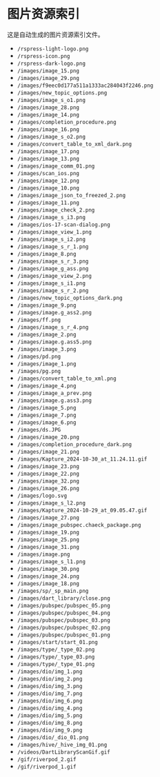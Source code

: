 # 图片资源索引

这是自动生成的图片资源索引文件。

- `/rspress-light-logo.png`
- `/rspress-icon.png`
- `/rspress-dark-logo.png`
- `/images/image_15.png`
- `/images/image_29.png`
- `/images/f9eec0d177a511a1333ac284043f2246.png`
- `/images/new_topic_options.png`
- `/images/image_s_o1.png`
- `/images/image_28.png`
- `/images/image_14.png`
- `/images/completion_procedure.png`
- `/images/image_16.png`
- `/images/image_s_o2.png`
- `/images/convert_table_to_xml_dark.png`
- `/images/image_17.png`
- `/images/image_13.png`
- `/images/image_comm_01.png`
- `/images/scan_ios.png`
- `/images/image_12.png`
- `/images/image_10.png`
- `/images/image_json_to_freezed_2.png`
- `/images/image_11.png`
- `/images/image_check_2.png`
- `/images/image_s_i3.png`
- `/images/ios-17-scan-dialog.png`
- `/images/image_view_1.png`
- `/images/image_s_i2.png`
- `/images/image_s_r_1.png`
- `/images/image_8.png`
- `/images/image_s_r_3.png`
- `/images/image_g_ass.png`
- `/images/image_view_2.png`
- `/images/image_s_i1.png`
- `/images/image_s_r_2.png`
- `/images/new_topic_options_dark.png`
- `/images/image_9.png`
- `/images/image.g_ass2.png`
- `/images/ff.png`
- `/images/image_s_r_4.png`
- `/images/image_2.png`
- `/images/image.g.ass5.png`
- `/images/image_3.png`
- `/images/pd.png`
- `/images/image_1.png`
- `/images/pg.png`
- `/images/convert_table_to_xml.png`
- `/images/image_4.png`
- `/images/image_a_prev.png`
- `/images/image.g.ass3.png`
- `/images/image_5.png`
- `/images/image_7.png`
- `/images/image_6.png`
- `/images/ds.JPG`
- `/images/image_20.png`
- `/images/completion_procedure_dark.png`
- `/images/image_21.png`
- `/images/Kapture_2024-10-30_at_11.24.11.gif`
- `/images/image_23.png`
- `/images/image_22.png`
- `/images/image_32.png`
- `/images/image_26.png`
- `/images/logo.svg`
- `/images/image_s_l2.png`
- `/images/Kapture_2024-10-29_at_09.05.47.gif`
- `/images/image_27.png`
- `/images/image_pubspec.chaeck_package.png`
- `/images/image_19.png`
- `/images/image_25.png`
- `/images/image_31.png`
- `/images/image.png`
- `/images/image_s_l1.png`
- `/images/image_30.png`
- `/images/image_24.png`
- `/images/image_18.png`
- `/images/sp/_sp_main.png`
- `/images/dart_library/close.png`
- `/images/pubspec/pubspec_05.png`
- `/images/pubspec/pubspec_04.png`
- `/images/pubspec/pubspec_03.png`
- `/images/pubspec/pubspec_02.png`
- `/images/pubspec/pubspec_01.png`
- `/images/start/start_01.png`
- `/images/type/_type_02.png`
- `/images/type/_type_03.png`
- `/images/type/_type_01.png`
- `/images/dio/img_1.png`
- `/images/dio/img_2.png`
- `/images/dio/img_3.png`
- `/images/dio/img_7.png`
- `/images/dio/img_6.png`
- `/images/dio/img_4.png`
- `/images/dio/img_5.png`
- `/images/dio/img_8.png`
- `/images/dio/img_9.png`
- `/images/dio/_dio_01.png`
- `/images/hive/_hive_img_01.png`
- `/videos/DartLibraryScanGif.gif`
- `/gif/riverpod_2.gif`
- `/gif/riverpod_1.gif`

